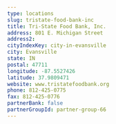 ```yaml
---
type: locations
slug: tristate-food-bank-inc
title: Tri-State Food Bank, Inc.
address: 801 E. Michigan Street
address2: 
cityIndexKey: city-in-evansville
city: Evansville
state: IN
postal: 47711
longitude: -87.5527426
latitude: 37.9809471
website: www.tristatefoodbank.org
phone: 812-425-0775
fax: 812-425-0776
partnerBank: false
partnerGroupId: partner-group-66
---
```

